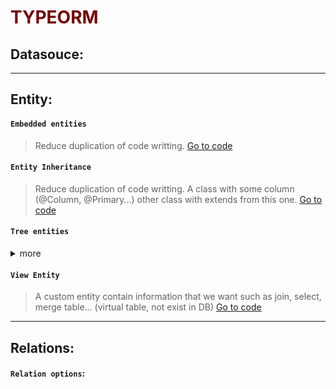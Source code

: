 <h1 style="color:#750608">TYPEORM</h1>

## Datasouce:

---

## Entity:

#### `Embedded entities`

> Reduce duplication of code writting.
> <a href='https://github1s.com/thanhtrungvo8401/typeorm-expressjs-typescript/blob/master/src/entity/EmbeddedEntities.ts' >Go to code</a>

#### `Entity Inheritance`

> Reduce duplication of code writting. A class with some column (@Column, @Primary...) other class with extends from this one.
> <a href='https://github1s.com/thanhtrungvo8401/typeorm-expressjs-typescript/blob/master/src/entity/EntitiesInheritance.ts' >Go to code</a>

#### `Tree entities`

<details>
<summary>more</summary>
<blockquote>

Adjacency li
Nested

Materialized Path (aka Path Enumeration)f

Closure table

Working with tree entities

</blockquote>
</details>

#### `View Entity`

> A custom entity contain information that we want such as join, select, merge table... (virtual table, not exist in DB)
> <a href='https://github1s.com/thanhtrungvo8401/typeorm-expressjs-typescript/blob/master/src/entity/ViewEntites.ts' target='_blank' >Go to code</a>

---

## Relations:

#### `Relation options`:
